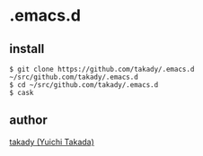 # .emacs.d

## install

    $ git clone https://github.com/takady/.emacs.d ~/src/github.com/takady/.emacs.d
    $ cd ~/src/github.com/takady/.emacs.d
    $ cask

## author

[takady (Yuichi Takada)](https://github.com/takady)
